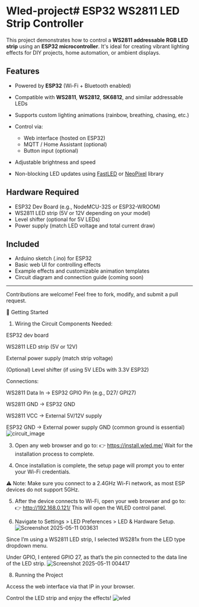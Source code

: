# Wled-project# ESP32 WS2811 LED Strip Controller

This project demonstrates how to control a **WS2811 addressable RGB LED strip** using an **ESP32 microcontroller**. It's ideal for creating vibrant lighting effects for DIY projects, home automation, or ambient displays.

## Features

* Powered by **ESP32** (Wi-Fi + Bluetooth enabled)
* Compatible with **WS2811**, **WS2812**, **SK6812**, and similar addressable LEDs
* Supports custom lighting animations (rainbow, breathing, chasing, etc.)
* Control via:

  * Web interface (hosted on ESP32)
  * MQTT / Home Assistant (optional)
  * Button input (optional)
* Adjustable brightness and speed
* Non-blocking LED updates using [FastLED](https://github.com/FastLED/FastLED) or [NeoPixel](https://github.com/adafruit/Adafruit_NeoPixel) library

## Hardware Required

* ESP32 Dev Board (e.g., NodeMCU-32S or ESP32-WROOM)
* WS2811 LED strip (5V or 12V depending on your model)
* Level shifter (optional for 5V LEDs)
* Power supply (match LED voltage and total current draw)

## Included

* Arduino sketch (.ino) for ESP32
* Basic web UI for controlling effects
* Example effects and customizable animation templates
* Circuit diagram and connection guide (coming soon)

---

Contributions are welcome! Feel free to fork, modify, and submit a pull request.



🚀 Getting Started
1. Wiring the Circuit
Components Needed:

ESP32 dev board

WS2811 LED strip (5V or 12V)

External power supply (match strip voltage)

(Optional) Level shifter (if using 5V LEDs with 3.3V ESP32)

Connections:

WS2811 Data In → ESP32 GPIO Pin (e.g., D27/ GPI27)

WS2811 GND → ESP32 GND

WS2811 VCC → External 5V/12V supply

ESP32 GND → External power supply GND (common ground is essential)
![circuit_image](https://github.com/user-attachments/assets/43cb977e-3c3f-4417-94c0-46a01654402f)


3. Open any web browser and go to:
👉 https://install.wled.me/
Wait for the installation process to complete.


5. Once installation is complete, the setup page will prompt you to enter your Wi-Fi credentials.

⚠️ Note: Make sure you connect to a 2.4GHz Wi-Fi network, as most ESP devices do not support 5GHz.

5. After the device connects to Wi-Fi, open your web browser and go to:
👉 http://192.168.0.121/
This will open the WLED control panel.

6. Navigate to Settings > LED Preferences > LED & Hardware Setup.
![Screenshot 2025-05-11 003631](https://github.com/user-attachments/assets/486fb894-0f41-46a8-9373-e179e183e92e)

Since I’m using a WS2811 LED strip, I selected WS281x from the LED type dropdown menu.

Under GPIO, I entered GPIO 27, as that’s the pin connected to the data line of the LED strip.
![Screenshot 2025-05-11 004417](https://github.com/user-attachments/assets/4713be2b-3b5c-4ac2-af7a-baa83940c2a1)

8. Running the Project

Access the web interface via that IP in your browser.

Control the LED strip and enjoy the effects!
![wled ](https://github.com/user-attachments/assets/d1ea62c0-7b39-4e1d-a449-c5131bf37a23)

